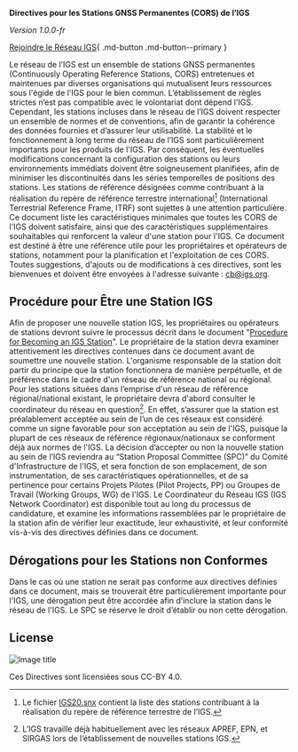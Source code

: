 **Directives pour les Stations GNSS Permanentes (CORS) de l’IGS**

*Version 1.0.0-fr*

[Rejoindre le Réseau IGS](https://igs.org/network-resources/#propose-new-site){ .md-button .md-button--primary }

Le réseau de l’IGS est un ensemble de stations GNSS permanentes (Continuously Operating Reference Stations, CORS) entretenues et maintenues par diverses organisations qui mutualisent leurs ressources sous l'égide de l'IGS pour le bien commun. L’établissement de règles strictes n’est pas compatible avec le volontariat dont dépend l'IGS. Cependant, les stations incluses dans le réseau de l’IGS doivent respecter un ensemble de normes et de conventions, afin de garantir la cohérence des données fournies et d’assurer leur utilisabilité. La stabilité et le fonctionnement à long terme du réseau de l’IGS sont particulièrement importants pour les produits de l'IGS. Par conséquent, les éventuelles modifications concernant la configuration des stations ou leurs environnements immédiats doivent être soigneusement planifiées, afin de minimiser les discontinuités dans les séries temporelles de positions des stations. Les stations de référence désignées comme contribuant à la réalisation du repère de référence terrestre international[^1] (International Terrestrial Reference Frame, ITRF) sont sujettes à une attention particulière.
Ce document liste les caractéristiques minimales que toutes les CORS de l'IGS doivent satisfaire, ainsi que des caractéristiques supplémentaires souhaitables qui renforcent la valeur d'une station pour l'IGS. Ce document est destiné à être une référence utile pour les propriétaires et opérateurs de stations, notamment pour la planification et l'exploitation de ces CORS. Toutes suggestions, d'ajouts ou de modifications à ces directives, sont les bienvenues et doivent être envoyées à l'adresse suivante : [cb@igs.org](mailto:cb@igs.org).

## Procédure pour Être une Station IGS

Afin de proposer une nouvelle station IGS, les propriétaires ou opérateurs de stations devront suivre le processus décrit dans le document "[Procedure for Becoming an IGS Station](https://files.igs.org/pub/resource/guidelines/Procedure_for_Becoming_an_IGS_Station_v1.0.pdf)". Le propriétaire de la station devra examiner attentivement les directives contenues dans ce document avant de soumettre une nouvelle station. L'organisme responsable de la station doit partir du principe que la station fonctionnera de manière perpétuelle, et de préférence dans le cadre d'un réseau de référence national ou régional. Pour les stations situées dans l’emprise d'un réseau de référence régional/national existant, le propriétaire devra d'abord consulter le coordinateur du réseau en question[^2]. En effet, s’assurer que la station est préalablement acceptée au sein de l’un de ces réseaux est considéré comme un signe favorable pour son acceptation au sein de l'IGS, puisque la plupart de ces réseaux de référence régionaux/nationaux se conforment déjà aux normes de l'IGS. La décision d’accepter ou non la nouvelle station au sein de l’IGS reviendra au “Station Proposal Committee (SPC)” du Comité d'Infrastructure de l'IGS, et sera fonction de son emplacement, de son instrumentation, de ses caractéristiques opérationnelles, et de sa pertinence pour certains Projets Pilotes (Pilot Projects, PP) ou Groupes de Travail (Working Groups, WG) de l'IGS.
Le Coordinateur du Réseau IGS (IGS Network Coordinator) est disponible tout au long du processus de candidature, et examine les informations rassemblées par le propriétaire de la station afin de vérifier leur exactitude, leur exhaustivité, et leur conformité vis-à-vis des directives définies dans ce document.

## Dérogations pour les Stations non Conformes

Dans le cas où une station ne serait pas conforme aux directives définies dans ce document, mais se trouverait être particulièrement importante pour l'IGS, une dérogation peut être accordée afin d’inclure la station dans le réseau de l'IGS. Le SPC se réserve le droit d’établir ou non cette dérogation.

## License

![Image title](assets/images/ccby40.png)

Ces Directives sont licensiées sous CC-BY 4.0.

[^1]: Le fichier [IGS20.snx](ftp://igs-rf.ign.fr/pub/IGS20/IGS20.snx.gz) contient la liste des stations contribuant à la réalisation du repère de référence terrestre de l’IGS.
[^2]: L’IGS travaille déjà habituellement avec les réseaux APREF, EPN, et SIRGAS lors de l’établissement de nouvelles stations IGS.